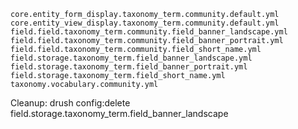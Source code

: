```
core.entity_form_display.taxonomy_term.community.default.yml
core.entity_view_display.taxonomy_term.community.default.yml
field.field.taxonomy_term.community.field_banner_landscape.yml
field.field.taxonomy_term.community.field_banner_portrait.yml
field.field.taxonomy_term.community.field_short_name.yml
field.storage.taxonomy_term.field_banner_landscape.yml
field.storage.taxonomy_term.field_banner_portrait.yml
field.storage.taxonomy_term.field_short_name.yml
taxonomy.vocabulary.community.yml
```

Cleanup:
drush config:delete field.storage.taxonomy_term.field_banner_landscape

